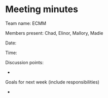 # Meeting minutes

Team name: ECMM

Members present: Chad, Elinor, Mallory, Madie

Date: 

Time: 

Discussion points: 

* 

Goals for next week (include responsibilities)

* 

